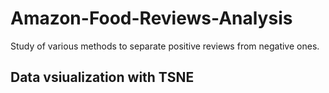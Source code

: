 # Amazon-Food-Reviews-Analysis
Study of various methods to separate positive reviews from negative ones.
## Data vsiualization with TSNE
